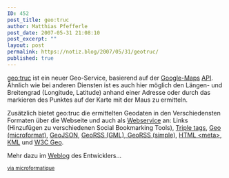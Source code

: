 ```yaml
---
ID: 452
post_title: geo:truc
author: Matthias Pfefferle
post_date: 2007-05-31 21:08:10
post_excerpt: ""
layout: post
permalink: https://notiz.blog/2007/05/31/geotruc/
published: true
---
```

<a href="http://geotruc.net/">geo:truc</a> ist ein neuer Geo-Service, basierend auf der <a href="http://maps.google.de/">Google-Maps</a> <a href="http://www.google.com/apis/maps/">API</a>. Ähnlich wie bei anderen Diensten ist es auch hier möglich den Längen- und Breitengrad (Longitude, Latitude) anhand einer Adresse oder durch das markieren des Punktes auf der Karte mit der Maus zu ermitteln. 

Zusätzlich bietet geo:truc die ermittelten Geodaten in den Verschiedensten Formaten über die Webseite und auch als <a href="http://www.korbinus.net/blog/?p=21">Webservice</a> an: Links (Hinzufügen zu verschiedenen Social Bookmarking Tools), <a href="http://de.wikipedia.org/wiki/Gemeinschaftliches_Indexieren">Triple tags</a>, <a href="http://microformats.org/wiki/geo">Geo (microformat)</a>, <a href="http://icon.stoa.org/trac/pleiades/wiki/GeoJSON">GeoJSON</a>, <a href="http://georss.org/">GeoRSS (GML), GeoRSS (simple)</a>, <a href="http://de.wikipedia.org/wiki/Meta-Tag">HTML &lt;meta&gt;</a>, <a href="http://code.google.com/apis/kml/documentation/whatiskml.html">KML</a> und <a href="http://www.w3.org/2003/01/geo/">W3C Geo</a>.

Mehr dazu im <a href="http://www.korbinus.net/blog/?cat=4">Weblog</a> des Entwicklers...

<small><a href="http://microformatique.com/?p=158">via microformatique</a></small>